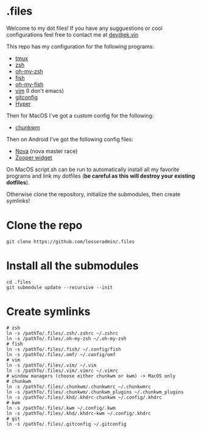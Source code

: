 # .files
Welcome to my dot files! If you have any sugguestions or cool configurations feel free to contact me at dev@ek.vin

This repo has my configuration for the following programs:
  * [tmux](https://tmux.github.io/)
  * [zsh](zsh.org)
  * [oh-my-zsh](https://github.com/robbyrussell/oh-my-zsh)
  * [fish](https://fishshell.com/)
  * [oh-my-fish](https://github.com/oh-my-fish/oh-my-fish)
  * [vim](http://www.vim.org/) (I don't emacs)
  * [gitconfig](https://git-scm.com/docs/git-config)
  * [Hyper](hyper.is)
  
Then for MacOS I've got a custom config for the following:
  * [chunkwm](https://github.com/koekeishiya/chunkwm)
      
Then on Android I've got the following config files:
  * [Nova](http://novalauncher.com/) (nova master race)
  * [Zooper widget](https://play.google.com/store/apps/details?id=org.zooper.zwfree&hl=en)

On MacOS script.sh can be run to automatically install all my favorite programs and link my dotfiles (**be careful as this will destroy your existing dotfiles**).

Otherwise clone the repository, initialize the submodules, then create symlinks!


# Clone the repo
    git clone https://github.com/lesseradmin/.files 

# Install all the submodules
    
    cd .files
    git submodule update --recursive --init

# Create symlinks
    
    # zsh
    ln -s /pathTo/.files/.zsh/.zshrc ~/.zshrc
    ln -s /pathTo/.files/.oh-my-zsh ~/.oh-my-zsh
    # fish
    ln -s /pathTo/.files/.fish/ ~/.config/fish
    ln -s /pathTo/.files/.omf/ ~/.config/omf
    # vim
    ln -s /pathTo/.files/.vim/ ~/.vim
    ln -s /pathTo/.files/.vim/.vimrc ~/.vimrc
    # window managers (choose either chunkwm or kwm) -> MacOS only
    # chunkwm
    ln -s /pathTo/.files/.chunkwm/.chunkwmrc ~/.chunkwmrc
    ln -s /pathTo/.files/.chunkwm/.chunkwm_plugins ~/.chunkwm_plugins
    ln -s /pathTo/.files/.khd/.khdrc-chunkwm ~/.config/.khdrc
    # kwm
    ln -s /pathTo/.files/.kwm ~/.config/.kwm
    ln -s /pathTo/.files/.khd/.khdrc-kwm ~/.config/.khdrc
    # git
    ln -s /pathTo/.files/.gitconfig ~/.gitconfig
